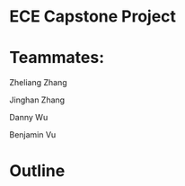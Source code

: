 # ECE Capstone Project 

# Teammates:


  Zheliang Zhang 
  
  
  Jinghan Zhang 
  
  
  Danny Wu
  
  
  Benjamin Vu
  
# Outline
